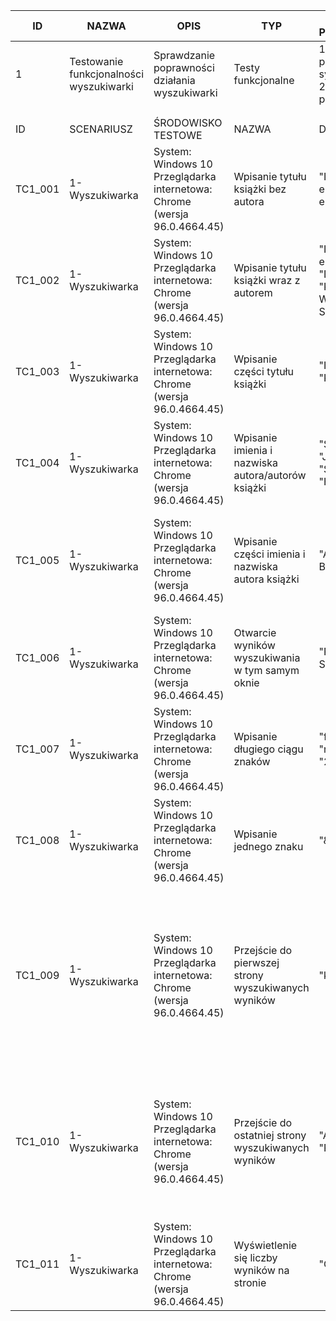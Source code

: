 | ID       | NAZWA                                   | OPIS                                                                          | TYP                                                 | CZYNNOŚCI PRZYGOTOWAWCZE                                                                  | CZYNNOŚCI KOŚCOWE                           |                                                                                                                                        |                                                                                                   |                                             |
| -------- | --------------------------------------- | ----------------------------------------------------------------------------- | --------------------------------------------------- | ----------------------------------------------------------------------------------------- | ------------------------------------------- | -------------------------------------------------------------------------------------------------------------------------------------- | ------------------------------------------------------------------------------------------------- | ------------------------------------------- |
| 1        | Testowanie funkcjonalności wyszukiwarki | Sprawdzanie poprawności działania wyszukiwarki                                | Testy funkcjonalne                                  | 1\. Sprawdzić posiadaną wersję systemu<br>2.Otworzyć przeglądarkę                         | 1.Zamknąć przeglądarkę                      |                                                                                                                                        |                                                                                                   |                                             |
|          |                                         |                                                                               |                                                     |                                                                                           |                                             |                                                                                                                                        |                                                                                                   |                                             |
|          |                                         |                                                                               |                                                     |                                                                                           |                                             |                                                                                                                                        |                                                                                                   |                                             |
| ID       | SCENARIUSZ                              | ŚRODOWISKO TESTOWE                                                            | NAZWA                                               | DANE TESTOWE                                                                              | WARUNKI WSTĘPNE                             | KROKI                                                                                                                                  | OCZEKIWANY REZULTAT                                                                               | UWAGI                                       |
| TC1\_001 | 1-Wyszukiwarka                          | System: Windows 10 Przeglądarka internetowa: Chrome (wersja 96.0.4664.45)<br> | Wpisanie tytułu książki bez autora                  | "Inteligencja emocjonalna", "Krew elfów. Wiedźmin."                                       | Otwórz stronę: https://www.taniaksiazka.pl/ | 1\. W wyszukiwarce wpisz pożądany tytuł książki                                                                                        | Wyświetlenie się listy książek zawierających wpisaną frazę                                        |                                             |
| TC1\_002 | 1-Wyszukiwarka                          | System: Windows 10 Przeglądarka internetowa: Chrome (wersja 96.0.4664.45)<br> | Wpisanie tytułu książki wraz z autorem              | "Inteligencja emocjonalna", "Daniel Goleman", "Krew elfów. Wiedźmin", "Andrzej Sapkowski" | Otwórz stronę: https://www.taniaksiazka.pl/ | 1\. W wyszukiwarce wpisz pożądany tytuł książki i jej autora                                                                           | Wyświetlenie się listy książek autora zawierających wpisaną frazę                                 |                                             |
| TC1\_003 | 1-Wyszukiwarka                          | System: Windows 10 Przeglądarka internetowa: Chrome (wersja 96.0.4664.45)<br> | Wpisanie części tytułu książki                      | "Inteligencja emo", "Krew elf"                                                            | Otwórz stronę: https://www.taniaksiazka.pl/ | 1\. W wyszukiwarce wpisz część pożądanego tytułu książki                                                                               | Wyświetlenie się listy książek zawierających wpisaną frazę                                        |                                             |
| TC1\_004 | 1-Wyszukiwarka                          | System: Windows 10 Przeglądarka internetowa: Chrome (wersja 96.0.4664.45)<br> | Wpisanie imienia i nazwiska autora/autorów książki  | "Sophie Anderson", "J.R.R. Tolkien", "Sophie Hannah", "Holly Brown"                       | Otwórz stronę: https://www.taniaksiazka.pl/ | 1\. W wyszukiwarce wpisz imię i nazwisko autora/autorów pożądanej książki                                                              | Wyświetlenie się listy książek wpisanego autora/autorów                                           |                                             |
| TC1\_005 | 1-Wyszukiwarka                          | System: Windows 10 Przeglądarka internetowa: Chrome (wersja 96.0.4664.45)<br> | Wpisanie części imienia i nazwiska autora książki   | "Ad Zgryźn", "Holl Blac"                                                                  | Otwórz stronę: https://www.taniaksiazka.pl/ | 1\. W wyszukiwarce wpisz część imienia i nazwiska autora pożądanej książki                                                             | Wyświetlenie się listy książek autora, którego imię i nazwisko zawiera wpisaną frazę              |                                             |
| TC1\_006 | 1-Wyszukiwarka                          | System: Windows 10 Przeglądarka internetowa: Chrome (wersja 96.0.4664.45)<br> | Otwarcie wyników wyszukiwania w tym samym oknie     | "Pętla Kamil Staniszek"                                                                   | Otwórz stronę: https://www.taniaksiazka.pl/ | 1\. W wyszukiwarce wpisz pożądaną frazę 2.Naciśnij "szukaj"                                                                            | Po wpisaniu pożądanej frazy, wyniki wyświetlają się w tym samym oknie                             |                                             |
| TC1\_007 | 1-Wyszukiwarka                          | System: Windows 10 Przeglądarka internetowa: Chrome (wersja 96.0.4664.45)<br> | Wpisanie długiego ciągu znaków<br>                  | "fghfghfghfgh", "nbvnnggggggggg", "2111132321"                                            | Otwórz stronę: https://www.taniaksiazka.pl/ | 1\. W wyszukiwarce wpisz długi ciąg znaków 2.Naciśnij "szukaj"                                                                         | Wyświetlenie się infomacji o braku wyników                                                        |                                             |
| TC1\_008 | 1-Wyszukiwarka                          | System: Windows 10 Przeglądarka internetowa: Chrome (wersja 96.0.4664.45)<br> | Wpisanie jednego znaku                              | "&", "ę"                                                                                  | Otwórz stronę: https://www.taniaksiazka.pl/ | 1\. W wyszukiwarce wpisz jeden znak 2.Naciśnij "szukaj"                                                                                | Wyświetlenie się infomacji o braku wyników                                                        |                                             |
| TC1\_009 | 1-Wyszukiwarka                          | System: Windows 10 Przeglądarka internetowa: Chrome (wersja 96.0.4664.45)<br> | Przejście do pierwszej strony wyszukiwanych wyników | "kwiaty", "Smith"                                                                         | Otwórz stronę: https://www.taniaksiazka.pl/ | 1\. W wyszukiwarce wpisz pożądaną frazę 2.Naciśnij "szukaj" 3.Naciśnij przycisk ze stroną większą niż 1 4.Naciśnij przycisk "pierwsza" | Przejście do pierwszej strony wyszukiwanych wyników po naciśnięciu dowolnej strony większej niż 1 |                                             |
| TC1\_010 | 1-Wyszukiwarka                          | System: Windows 10 Przeglądarka internetowa: Chrome (wersja 96.0.4664.45)<br> | Przejście do ostatniej strony wyszukiwanych wyników | "Anna", "Programowanie"                                                                   | Otwórz stronę: https://www.taniaksiazka.pl/ | 1\. W wyszukiwarce wpisz pożądaną frazę 2.Naciśnij "szukaj" 3.Naciśnij przycisk przejścia do ostatniej strony                          | Przejście do ostatniej strony wyszukiwanych wyników                                               | Brak przycisku przejścia do ostaniej strony |
| TC1\_011 | 1-Wyszukiwarka                          | System: Windows 10 Przeglądarka internetowa: Chrome (wersja 96.0.4664.45)<br> | Wyświetlenie się liczby wyników na stronie          | "Caleb Carr", "koty"                                                                      | Otwórz stronę: https://www.taniaksiazka.pl/ | 1\. W wyszukiwarce wpisz pożądaną frazę 2.Naciśnij "szukaj"                                                                            | Wyświelenie się informacji o liczbie wyników                                                      |
